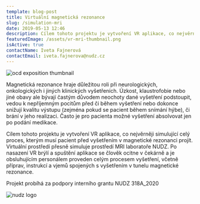 ```yaml
---
template: blog-post
title: Virtuální magnetická rezonance
slug: /simulation-mri
date: 2019-05-13 12:46
description: Cílem tohoto projektu je vytvoření VR aplikace, co nejvěrněji simulující celý proces, kterým musí pacient před vyšetřením v magnetické rezonanci projít
featuredImage: /assets/vr-mri-thumbnail.png
isActive: true
contactName: Iveta Fajnerová
contactEmail: iveta.fajnerova@nudz.cz
---
```


![ocd exposition thumbnail](/vr-mri-thumbnail.png)

Magnetická rezonance hraje důležitou roli při neurologických, onkologických i jiných klinických vyšetřeních. Úzkost, klaustrofobie nebo jiné obavy ale bývají častým důvodem neochoty dané vyšetření podstoupit, vedou k nepříjemným pocitům před či během vyšetření nebo dokonce snižují kvalitu výstupu (zejména pokud se pacient během snímání hýbe), či brání v jeho realizaci. Často je pro pacienta možné vyšetření absolvovat jen po podání medikace.

Cílem tohoto projektu je vytvoření VR aplikace, co nejvěrněji simulující celý proces, kterým musí pacient před vyšetřením v magnetické rezonanci projít. Virtuální prostředí přesně simuluje prostředí MRI laboratoře NUDZ. Po nasazení VR brýlí a spuštění aplikace se člověk ocitne v čekárně a je obsluhujícím personálem proveden celým procesem vyšetření, včetně příprav, instrukcí a vjemů spojených s vyšetřením v tunelu magnetické rezonance.

Projekt probíhá za podpory interního grantu NUDZ 318A_2020

![nudz logo](/nudz-logo-wide-blue.png)


